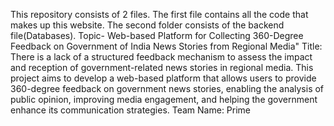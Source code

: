 This repository consists of 2 files.
The first file contains all the code that makes up this website.
The second folder consists of the backend file(Databases).
Topic- Web-based Platform for Collecting 360-Degree Feedback on Government of India News Stories from Regional Media"
 Title:	
There is a lack of a structured feedback mechanism to assess the impact and reception of government-related news stories in regional media. This project aims to develop a web-based platform that allows users to provide 360-degree feedback on government news stories, enabling the analysis of public opinion, improving media engagement, and helping the government enhance its communication strategies.
Team Name: Prime
